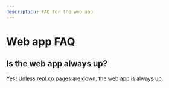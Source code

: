 ```yaml
---
description: FAQ for the web app
---
```


# Web app FAQ

## Is the web app always up?

Yes! Unless repl.co pages are down, the web app is always up.



